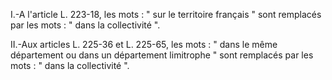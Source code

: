 I.-A l'article L. 223-18, les mots : " sur le territoire français " sont remplacés par les mots : " dans la collectivité ".

II.-Aux articles L. 225-36 et L. 225-65, les mots : " dans le même département ou dans un département limitrophe " sont remplacés par les mots : " dans la collectivité ".
